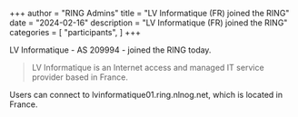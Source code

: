 +++
author = "RING Admins"
title = "LV Informatique (FR) joined the RING"
date = "2024-02-16"
description = "LV Informatique (FR) joined the RING"
categories = [
    "participants",
]
+++

LV Informatique - AS 209994 - joined the RING today.

> LV Informatique is an Internet access and managed IT service provider based in France.

Users can connect to lvinformatique01.ring.nlnog.net, which is located in France.
